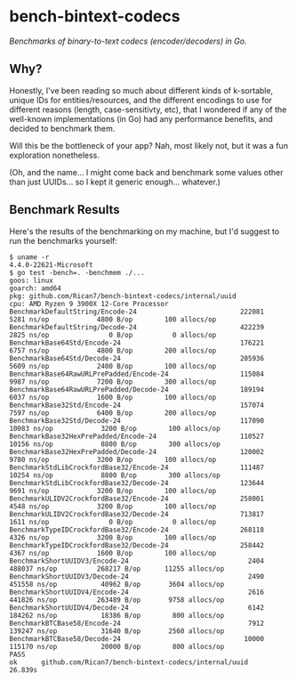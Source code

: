 # bench-bintext-codecs

_Benchmarks of binary-to-text codecs (encoder/decoders) in Go._


## Why?

Honestly, I've been reading so much about different kinds of k-sortable, unique IDs for entities/resources, and the different encodings to use for different reasons (length, case-sensitivty, etc), that I wondered if any of the well-known implementations (in Go) had any performance benefits, and decided to benchmark them.

Will this be the bottleneck of your app? Nah, most likely not, but it was a fun exploration nonetheless.

(Oh, and the name... I might come back and benchmark some values other than just UUIDs... so I kept it generic enough... whatever.)


## Benchmark Results

Here's the results of the benchmarking on my machine, but I'd suggest to run the benchmarks yourself:

```
$ uname -r
4.4.0-22621-Microsoft
$ go test -bench=. -benchmem ./...
goos: linux
goarch: amd64
pkg: github.com/Rican7/bench-bintext-codecs/internal/uuid
cpu: AMD Ryzen 9 3900X 12-Core Processor
BenchmarkDefaultString/Encode-24                          222081              5281 ns/op            4800 B/op        100 allocs/op
BenchmarkDefaultString/Decode-24                          422239              2825 ns/op               0 B/op          0 allocs/op
BenchmarkBase64Std/Encode-24                              176221              6757 ns/op            4800 B/op        200 allocs/op
BenchmarkBase64Std/Decode-24                              205936              5609 ns/op            2400 B/op        100 allocs/op
BenchmarkBase64RawURLPrePadded/Encode-24                  115084              9987 ns/op            7200 B/op        300 allocs/op
BenchmarkBase64RawURLPrePadded/Decode-24                  189194              6037 ns/op            1600 B/op        100 allocs/op
BenchmarkBase32Std/Encode-24                              157074              7597 ns/op            6400 B/op        200 allocs/op
BenchmarkBase32Std/Decode-24                              117090             10083 ns/op            3200 B/op        100 allocs/op
BenchmarkBase32HexPrePadded/Encode-24                     110527             10156 ns/op            8800 B/op        300 allocs/op
BenchmarkBase32HexPrePadded/Decode-24                     120002              9780 ns/op            3200 B/op        100 allocs/op
BenchmarkStdLibCrockfordBase32/Encode-24                  111487             10254 ns/op            8800 B/op        300 allocs/op
BenchmarkStdLibCrockfordBase32/Decode-24                  123644              9691 ns/op            3200 B/op        100 allocs/op
BenchmarkULIDV2CrockfordBase32/Encode-24                  258001              4548 ns/op            3200 B/op        100 allocs/op
BenchmarkULIDV2CrockfordBase32/Decode-24                  713817              1611 ns/op               0 B/op          0 allocs/op
BenchmarkTypeIDCrockfordBase32/Encode-24                  268118              4326 ns/op            3200 B/op        100 allocs/op
BenchmarkTypeIDCrockfordBase32/Decode-24                  258442              4367 ns/op            1600 B/op        100 allocs/op
BenchmarkShortUUIDV3/Encode-24                              2404            488037 ns/op          268217 B/op      11255 allocs/op
BenchmarkShortUUIDV3/Decode-24                              2490            451558 ns/op           40962 B/op       3604 allocs/op
BenchmarkShortUUIDV4/Encode-24                              2616            441826 ns/op          263489 B/op       9758 allocs/op
BenchmarkShortUUIDV4/Decode-24                              6142            184262 ns/op           18386 B/op        800 allocs/op
BenchmarkBTCBase58/Encode-24                                7912            139247 ns/op           31640 B/op       2560 allocs/op
BenchmarkBTCBase58/Decode-24                               10000            115170 ns/op           20000 B/op        800 allocs/op
PASS
ok      github.com/Rican7/bench-bintext-codecs/internal/uuid    26.839s
```

